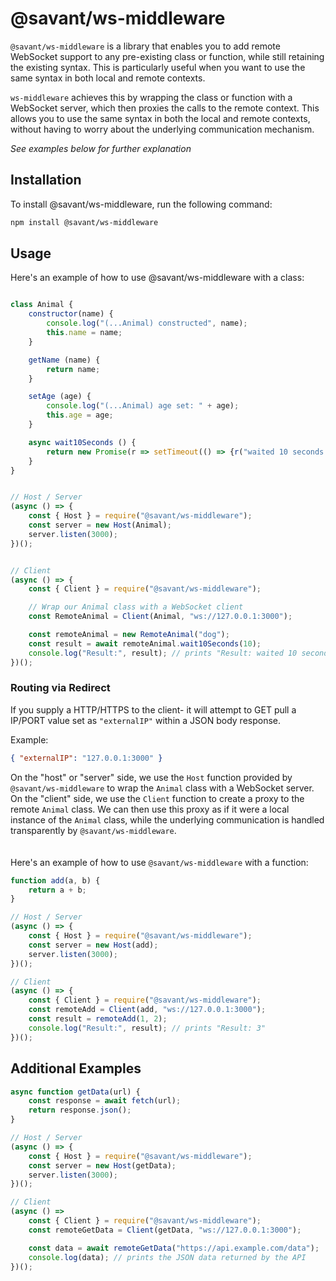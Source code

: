 # @savant/ws-middleware
`@savant/ws-middleware` is a library that enables you to add remote WebSocket support to any pre-existing class or function, while still retaining the existing syntax. This is particularly useful when you want to use the same syntax in both local and remote contexts.

`ws-middleware` achieves this by wrapping the class or function with a WebSocket server, which then proxies the calls to the remote context. This allows you to use the same syntax in both the local and remote contexts, without having to worry about the underlying communication mechanism.



*See examples below for further explanation*

## Installation
To install @savant/ws-middleware, run the following command:
```bash
npm install @savant/ws-middleware
```

## Usage
Here's an example of how to use @savant/ws-middleware with a class:
```javascript

class Animal {
    constructor(name) {
        console.log("(...Animal) constructed", name);
        this.name = name;
    }

    getName (name) {
        return name;
    }

    setAge (age) {
        console.log("(...Animal) age set: " + age);
        this.age = age;
    }

    async wait10Seconds () {
        return new Promise(r => setTimeout(() => {r("waited 10 seconds!")}, 10000));
    }
}


// Host / Server
(async () => {
    const { Host } = require("@savant/ws-middleware");
    const server = new Host(Animal);
    server.listen(3000);
})();


// Client
(async () => {
    const { Client } = require("@savant/ws-middleware");

    // Wrap our Animal class with a WebSocket client
    const RemoteAnimal = Client(Animal, "ws://127.0.0.1:3000");

    const remoteAnimal = new RemoteAnimal("dog");
    const result = await remoteAnimal.wait10Seconds(10);
    console.log("Result:", result); // prints "Result: waited 10 seconds!"
})();
```


### Routing via Redirect
If you supply a HTTP/HTTPS to the client- it will attempt to GET pull a IP/PORT value set as `"externalIP"` within a JSON body response.

Example:
```json
{ "externalIP": "127.0.0.1:3000" }
```

On the "host" or "server" side, we use the `Host` function provided by `@savant/ws-middleware` to wrap the `Animal` class with a WebSocket server. On the "client" side, we use the `Client` function to create a proxy to the remote `Animal` class. We can then use this proxy as if it were a local instance of the `Animal` class, while the underlying communication is handled transparently by `@savant/ws-middleware`.
<br><br><br>
Here's an example of how to use `@savant/ws-middleware` with a function:
```javascript
function add(a, b) {
    return a + b;
}

// Host / Server
(async () => {
    const { Host } = require("@savant/ws-middleware");
    const server = new Host(add);
    server.listen(3000);
})();

// Client
(async () => {
    const { Client } = require("@savant/ws-middleware");
    const remoteAdd = Client(add, "ws://127.0.0.1:3000");
    const result = remoteAdd(1, 2);
    console.log("Result:", result); // prints "Result: 3"
})();
```

## Additional Examples

```javascript
async function getData(url) {
    const response = await fetch(url);
    return response.json();
}

// Host / Server
(async () => {
    const { Host } = require("@savant/ws-middleware");
    const server = new Host(getData);
    server.listen(3000);
})();

// Client
(async () =>
    const { Client } = require("@savant/ws-middleware");
    const remoteGetData = Client(getData, "ws://127.0.0.1:3000");

    const data = await remoteGetData("https://api.example.com/data");
    console.log(data); // prints the JSON data returned by the API
})();
```